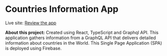 # Countries Information App

Live site: [Review the app](https://countries-information-app.web.app/)
&nbsp;

**About this project:** Created using React, TypeScript and Graphql API. This application gathers information from a GraphQL API that delivers detailed information about countries in the World. This Single Page Application (SPA) is deployed using Firebase.
&nbsp;


